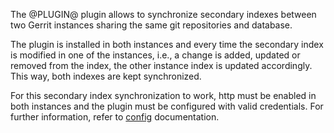The @PLUGIN@ plugin allows to synchronize secondary indexes between two Gerrit
instances sharing the same git repositories and database.

The plugin is installed in both instances and every time the secondary index
is modified in one of the instances, i.e., a change is added, updated or removed
from the index, the other instance index is updated accordingly. This way, both
indexes are kept synchronized.

For this secondary index synchronization to work, http must be enabled in both
instances and the plugin must be configured with valid credentials. For further
information, refer to [config](config.md) documentation.
